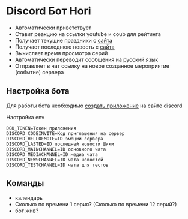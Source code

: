 
# Discord Бот Hori

- Автоматически приветствует
- Ставит реакцию на ссылки youtube и coub для рейтинга
- Получает текущие праздники с [сайта](https://kakoysegodnyaprazdnik.ru)
- Получает последнюю новость с [сайта](https://shikimori.one)
- Вычисляет время просмотра серий
- Автоматически переводит сообщения на русский язык
- Отправляет в чат ссылку на новое созданное мероприятие (событие) сервера
## Настройка бота

Для работы бота необходимо [создать приложение](https://discord.com/developers/applications) на сайте discord

Настройка env
```env
DGU_TOKEN=Токен приложения
DISCORD_CODEINVITE=Код приглашения на сервер
DISCORD_HELLOEMOTE=ID эмоции сервера
DISCORD_LASTED=ID последней новости Шики
DISCORD_MAINCHANNEL=ID основного чата
DISCORD_MEDIACHANNEL=ID медиа чата
DISCORD_NEWSCHANNEL=ID чата новостей
DISCORD_TESTCHANNEL=ID чата для тестов
```
## Команды

- календарь
- Сколько по времени 1 серия? (Сколько по времени 12 серий?)
- бот жив?